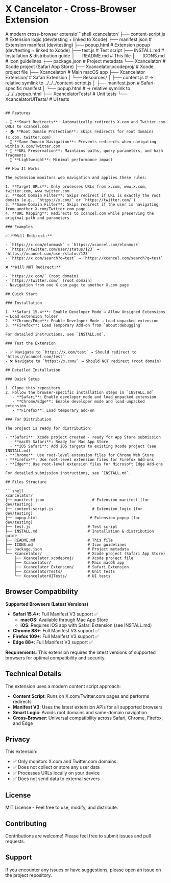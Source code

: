 # X Cancelator - Cross-Browser Extension

A modern cross-browser extensio```shell
xcancelator/
├── content-script.js                 # Extension logic (dev/testing + linked to Xcode)
├── manifest.json                     # Extension manifest (dev/testing)
├── popup.html                       # Extension popup (dev/testing + linked to Xcode)
├── test.js                         # Test script
├── INSTALL.md                      # Installation & distribution guide
├── README.md                       # This file
├── ICONS.md                        # Icon guidelines
├── package.json                    # Project metadata
└── Xcancelator/                    # Xcode project (Safari App Store)
    ├── Xcancelator.xcodeproj/      # Xcode project file
    ├── Xcancelator/                # Main macOS app
    ├── Xcancelator Extension/      # Safari Extension
    │   └── Resources/
    │       ├── content.js          # → relative symlink to ../../../content-script.js
    │       ├── manifest.json       # Safari-specific manifest
    │       └── popup.html          # → relative symlink to ../../../popup.html
    ├── XcancelatorTests/           # Unit tests
    └── XcancelatorUITests/         # UI tests
```lly redirects X.com and Twitter.com URLs to xcancel.com, with intelligent filtering to avoid unnecessary redirects.

## Features

- 🔄 **Smart Redirects**: Automatically redirects X.com and Twitter.com URLs to xcancel.com
- 🏠 **Root Domain Protection**: Skips redirects for root domains (x.com, twitter.com)
- 🔗 **Same-Domain Navigation**: Prevents redirects when navigating within X.com/Twitter.com
- 📍 **URL Preservation**: Maintains paths, query parameters, and hash fragments
- 🚀 **Lightweight**: Minimal performance impact

## How It Works

The extension monitors web navigation and applies these rules:

1. **Target URLs**: Only processes URLs from x.com, www.x.com, twitter.com, www.twitter.com
2. **Root Domain Filter**: Skips redirect if URL is exactly the root domain (e.g., `https://x.com/` or `https://twitter.com/`)
3. **Same-Domain Filter**: Skips redirect if the user is navigating from another X.com/Twitter.com page
4. **URL Mapping**: Redirects to xcancel.com while preserving the original path and parameters

### Examples

✅ **Will Redirect:**

- `https://x.com/elonmusk` → `https://xcancel.com/elonmusk`
- `https://twitter.com/user/status/123` → `https://xcancel.com/user/status/123`
- `https://x.com/search?q=test` → `https://xcancel.com/search?q=test`

❌ **Will NOT Redirect:**

- `https://x.com/` (root domain)
- `https://twitter.com/` (root domain)
- Navigation from one X.com page to another X.com page

## Quick Start

### Installation

1. **Safari 15.4+**: Enable Developer Mode → Allow Unsigned Extensions → Load extension folder
2. **Chrome/Edge**: Enable Developer Mode → Load unpacked extension
3. **Firefox**: Load Temporary Add-on from `about:debugging`

For detailed instructions, see `INSTALL.md`.

### Test the Extension

- ✅ Navigate to `https://x.com/test` → Should redirect to `https://xcancel.com/test`
- ❌ Navigate to `https://x.com/` → Should NOT redirect (root domain)

## Detailed Installation

### Quick Setup

1. Clone this repository
2. Follow the browser-specific installation steps in `INSTALL.md`
   - **Safari**: Enable developer mode and load unpacked extension
   - **Chrome/Edge**: Enable developer mode and load unpacked extension  
   - **Firefox**: Load temporary add-on

### For Distribution

The project is ready for distribution:

- **Safari**: Xcode project created - ready for App Store submission
  - **macOS Safari**: Ready for Mac App Store
  - **iOS Safari**: Add iOS targets to existing Xcode project (see INSTALL.md)
- **Chrome**: Use root-level extension files for Chrome Web Store
- **Firefox**: Use root-level extension files for Firefox Add-ons
- **Edge**: Use root-level extension files for Microsoft Edge Add-ons

For detailed submission instructions, see `INSTALL.md`.

## Files Structure

```shell
xcancelator/
├── manifest.json                     # Extension manifest (for dev/testing)
├── content-script.js                 # Extension logic (for dev/testing)
├── popup.html                       # Extension popup (for dev/testing)
├── test.js                         # Test script
├── INSTALL.md                      # Installation & distribution guide
├── README.md                       # This file
├── ICONS.md                        # Icon guidelines
├── package.json                    # Project metadata
└── Xcancelator/                    # Xcode project (Safari App Store)
    ├── Xcancelator.xcodeproj/      # Xcode project file
    ├── Xcancelator/                # Main macOS app
    ├── Xcancelator Extension/      # Safari Extension
    ├── XcancelatorTests/           # Unit tests
    └── XcancelatorUITests/         # UI tests
```

## Browser Compatibility

**Supported Browsers (Latest Versions)**

- **Safari 15.4+**: Full Manifest V3 support ✅
  - **macOS**: Available through Mac App Store
  - **iOS**: Requires iOS app with Safari Extension (see INSTALL.md)
- **Chrome 88+**: Full Manifest V3 support ✅  
- **Firefox 109+**: Full Manifest V3 support ✅
- **Edge 88+**: Full Manifest V3 support ✅

**Requirements**: This extension requires the latest versions of supported browsers for optimal compatibility and security.

## Technical Details

The extension uses a modern content script approach:

- **Content Script**: Runs on X.com/Twitter.com pages and performs redirects
- **Manifest V3**: Uses the latest extension APIs for all supported browsers
- **Smart Logic**: Avoids root domains and same-domain navigation
- **Cross-Browser**: Universal compatibility across Safari, Chrome, Firefox, and Edge

## Privacy

This extension:

- ✅ Only monitors X.com and Twitter.com domains
- ✅ Does not collect or store any user data
- ✅ Processes URLs locally on your device
- ✅ Does not send data to external servers

## License

MIT License - Feel free to use, modify, and distribute.

## Contributing

Contributions are welcome! Please feel free to submit issues and pull requests.

## Support

If you encounter any issues or have suggestions, please open an issue on the project repository.
